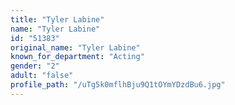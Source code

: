 ```yaml
---
title: "Tyler Labine"
name: "Tyler Labine"
id: "51383"
original_name: "Tyler Labine"
known_for_department: "Acting"
gender: "2"
adult: "false"
profile_path: "/uTg5k0mflhBju9Q1tOYmYDzdBu6.jpg"
---
```

